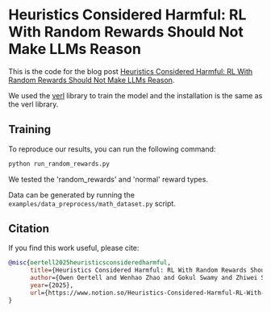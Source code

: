 # Heuristics Considered Harmful: RL With Random Rewards Should Not Make LLMs Reason

This is the code for the blog post [Heuristics Considered Harmful: RL With Random Rewards Should Not Make LLMs Reason](https://www.notion.so/Heuristics-Considered-Harmful-RL-With-Random-Rewards-Should-Not-Make-LLMs-Reason-21ba29497c4180ca86ffce303f01923d).

We used the [verl](https://github.com/volcengine/verl) library to train the model and the installation is the same as the verl library.

## Training
To reproduce our results, you can run the following command:
```bash
python run_random_rewards.py
```

We tested the 'random_rewards' and 'normal' reward types.

Data can be generated by running the `examples/data_preprocess/math_dataset.py` script.

## Citation
If you find this work useful, please cite:
```bibtex
@misc{oertell2025heuristicsconsideredharmful,
      title={Heuristics Considered Harmful: RL With Random Rewards Should Not Make LLMs Reason}, 
      author={Owen Oertell and Wenhao Zhao and Gokul Swamy and Zhiwei Steven Wu and Kiante Brantley and Jason Lee and Wen Sun},
      year={2025},
      url={https://www.notion.so/Heuristics-Considered-Harmful-RL-With-Random-Rewards-Should-Not-Make-LLMs-Reason-21ba29497c4180ca86ffce303f01923d}, 
}
```